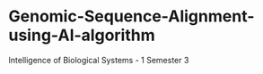 # Genomic-Sequence-Alignment-using-AI-algorithm
Intelligence of Biological Systems - 1  Semester 3 


